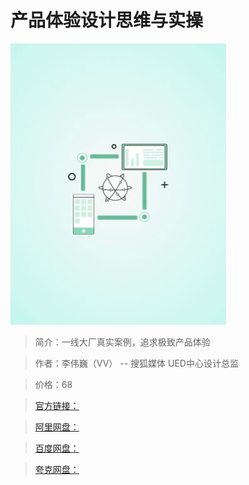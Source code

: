 # 产品体验设计思维与实操

![img](../../assets/Ciqc1F-WN76AS4jGAAAdKrL88kc57.jpeg)

> 简介：一线大厂真实案例，追求极致产品体验

> 作者：李伟巍（VV） -- 搜狐媒体 UED中心设计总监

> 价格：68

> [官方链接：]()

> [阿里网盘：]()

> [百度网盘：]()

> [夸克网盘：]()
